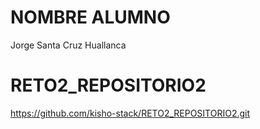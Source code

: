 # NOMBRE ALUMNO
Jorge Santa Cruz Huallanca

# RETO2_REPOSITORIO2

https://github.com/kisho-stack/RETO2_REPOSITORIO2.git
